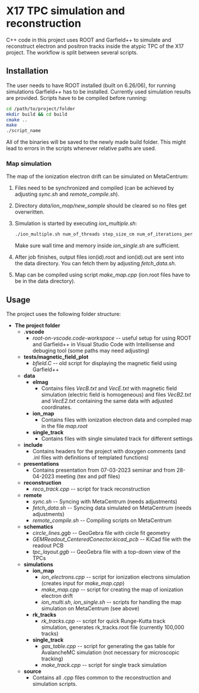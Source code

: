 # X17 TPC simulation and reconstruction
C++ code in this project uses ROOT and Garfield++ to simulate and reconstruct electron and positron tracks inside the atypic TPC of the X17 project. The workflow is split between several scripts.

## Installation
The user needs to have ROOT installed (built on 6.26/06), for running simulations Garfield++ has to be installed. Currently used simulation results are provided.
Scripts have to be compiled before running:

```bash
cd /path/to/project/folder
mkdir build && cd build
cmake ..
make
./script_name
```

All of the binaries will be saved to the newly made build folder. This might lead to errors in the scripts whenever relative paths are used.

### Map simulation
The map of the ionization electron drift can be simulated on MetaCentrum:
1. Files need to be synchronized and compiled (can be achieved by adjusting *sync.sh* and *remote_compile.sh*).
2. Directory *data/ion_map/new_sample* should be cleared so no files get overwritten.
3. Simulation is started by executing *ion_multiple.sh*:

    ```bash
    ./ion_multiple.sh num_of_threads step_size_cm num_of_iterations_per_electron
    ```
    Make sure wall time and memory inside *ion_single.sh* are sufficient.
4. After job finishes, output files ion(id).root and ion(id).out are sent into the data directory. You can fetch them by adjusting *fetch_data.sh*.
5. Map can be compiled using script *make_map.cpp* (ion.root files have to be in the data directory).


## Usage
The project uses the following folder structure:
- **The project folder**
    - **.vscode**
        - *root-on-vscode.code-workspace* -- useful setup for using ROOT and Garfield++ in Visual Studio Code with Intellisense and debuging tool (some paths may need adjusting)
    - **tests/magnetic_field_plot**
        - *bfield.C* -- old script for displaying the magnetic field using Garfield++
    - **data**
        - **elmag**
            - Contains files *VecB.txt* and *VecE.txt* with magnetic field simulation (electric field is homogeneous) and files *VecB2.txt* and *VecE2.txt* containing the same data with adjusted coordinates.
        - **ion_map**
            - Contains files with ionization electron data and compiled map in the file *map.root*
        - **single_track**
            - Contains files with single simulated track for different settings
    - **include**
        - Contains headers for the project with doxygen comments (and .inl files with definitions of templated functions)
    - **presentations**
        - Contains presentation from 07-03-2023 seminar and from 28-04-2023 meeting (tex and pdf files)
    - **reconstruction**
        - *reco_track.cpp* -- script for track reconstruction
    - **remote**
        - *sync.sh* -- Syncing with MetaCentrum (needs adjustments)
        - *fetch_data.sh* -- Syncing data simulated on MetaCentrum (needs adjustments)
        - *remote_compile.sh* -- Compiling scripts on MetaCentrum
    - **schematics**
        - *circle_lines.ggb* -- GeoGebra file with circle fit geometry
        - *GEMReadout_CenteredConector.kicad_pcb* -- KiCad file with the readout PCB
        - *tpc_layout.ggb* -- GeoGebra file with a top-down view of the TPCs
    - **simulations**
        - **ion_map**
            - *ion_electrons.cpp* -- script for ionization electrons simulation (creates input for *make_map.cpp*)
            - *make_map.cpp* -- script for creating the map of ionization electron drift
            - *ion_multi.sh*, *ion_single.sh* -- scripts for handling the map simulation on MetaCentrum (see above)
        - **rk_tracks**
            - *rk_tracks.cpp* -- script for quick Runge-Kutta track simulation, generates rk_tracks.root file (currently 100,000 tracks)
        - **single_track**
            - *gas_table.cpp* -- script for generating the gas table for AvalancheMC simulation (not necessary for microscopic tracking)
            - *make_track.cpp* -- script for single track simulation
    - **source**
        - Contains all .cpp files common to the reconstruction and simulation scripts.